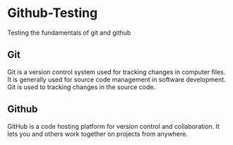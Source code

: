 # Github-Testing
Testing the fundamentals of git and github

## Git
Git is a version control system used for tracking changes in computer files. It is generally used for source code management in software development. Git is used to tracking changes in the source code.
## Github
GitHub is a code hosting platform for version control and collaboration. It lets you and others work together on projects from anywhere.
